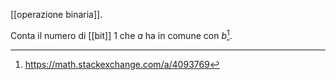 [[operazione binaria]].

Conta il numero di [[bit]] $1$ che $a$ ha in comune con $b$[^so].

[^so]: https://math.stackexchange.com/a/4093769